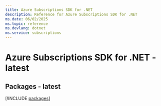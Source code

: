 ```yaml
---
title: Azure Subscriptions SDK for .NET
description: Reference for Azure Subscriptions SDK for .NET
ms.date: 06/02/2025
ms.topic: reference
ms.devlang: dotnet
ms.service: subscriptions
---
```

# Azure Subscriptions SDK for .NET - latest
## Packages - latest
[!INCLUDE [packages](subscriptions-index.md)]